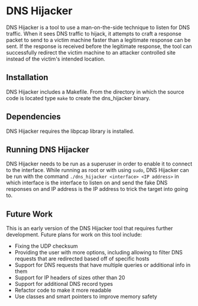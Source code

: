 # DNS Hijacker

DNS Hijacker is a tool to use a man-on-the-side technique to listen for DNS traffic. When it sees DNS traffic to hijack, it attempts to craft a response packet to send to a victim machine faster than a legitimate response can be sent. If the response is received before the legitimate response, the tool can successfully redirect the victim machine to an attacker controlled site instead of the victim's intended location.

## Installation

DNS Hijacker includes a Makefile. From the directory in which the source code is located type `make` to create the dns_hijacker binary.

## Dependencies

DNS Hijacker requires the libpcap library is installed.

## Running DNS Hijacker

DNS Hijacker needs to be run as a superuser in order to enable it to connect to the interface. While running as root or with using `sudo`, DNS Hijacker can be run with the command `./dns_hijacker <interface> <IP address>` in which interface is the interface to listen on and send the fake DNS responses on and IP address is the IP address to trick the target into going to.

## Future Work

This is an early version of the DNS Hijacker tool that requires further development. Future plans for work on this tool include:

* Fixing the UDP checksum
* Providing the user with more options, including allowing to filter DNS requests that are redirected based off of specific hosts
* Support for DNS requests that have multiple queries or additional info in them
* Support for IP headers of sizes other than 20
* Support for additional DNS record types
* Refactor code to make it more readable
* Use classes and smart pointers to improve memory safety
